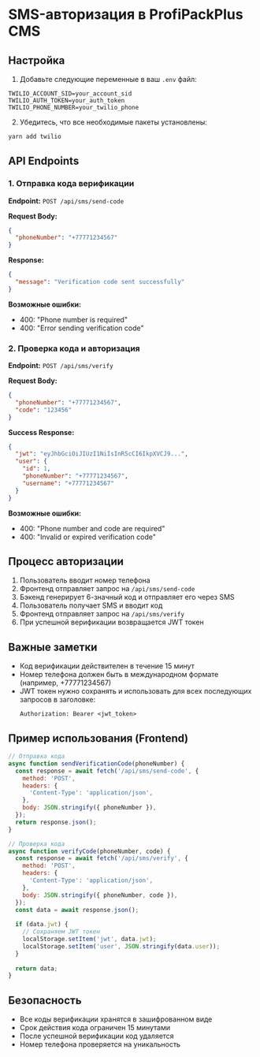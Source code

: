 # SMS-авторизация в ProfiPackPlus CMS

## Настройка

1. Добавьте следующие переменные в ваш `.env` файл:
```env
TWILIO_ACCOUNT_SID=your_account_sid
TWILIO_AUTH_TOKEN=your_auth_token
TWILIO_PHONE_NUMBER=your_twilio_phone
```

2. Убедитесь, что все необходимые пакеты установлены:
```bash
yarn add twilio
```

## API Endpoints

### 1. Отправка кода верификации

**Endpoint:** `POST /api/sms/send-code`

**Request Body:**
```json
{
  "phoneNumber": "+77771234567"
}
```

**Response:**
```json
{
  "message": "Verification code sent successfully"
}
```

**Возможные ошибки:**
- 400: "Phone number is required"
- 400: "Error sending verification code"

### 2. Проверка кода и авторизация

**Endpoint:** `POST /api/sms/verify`

**Request Body:**
```json
{
  "phoneNumber": "+77771234567",
  "code": "123456"
}
```

**Success Response:**
```json
{
  "jwt": "eyJhbGciOiJIUzI1NiIsInR5cCI6IkpXVCJ9...",
  "user": {
    "id": 1,
    "phoneNumber": "+77771234567",
    "username": "+77771234567"
  }
}
```

**Возможные ошибки:**
- 400: "Phone number and code are required"
- 400: "Invalid or expired verification code"

## Процесс авторизации

1. Пользователь вводит номер телефона
2. Фронтенд отправляет запрос на `/api/sms/send-code`
3. Бэкенд генерирует 6-значный код и отправляет его через SMS
4. Пользователь получает SMS и вводит код
5. Фронтенд отправляет запрос на `/api/sms/verify`
6. При успешной верификации возвращается JWT токен

## Важные заметки

- Код верификации действителен в течение 15 минут
- Номер телефона должен быть в международном формате (например, +77771234567)
- JWT токен нужно сохранять и использовать для всех последующих запросов в заголовке:
  ```
  Authorization: Bearer <jwt_token>
  ```

## Пример использования (Frontend)

```javascript
// Отправка кода
async function sendVerificationCode(phoneNumber) {
  const response = await fetch('/api/sms/send-code', {
    method: 'POST',
    headers: {
      'Content-Type': 'application/json',
    },
    body: JSON.stringify({ phoneNumber }),
  });
  return response.json();
}

// Проверка кода
async function verifyCode(phoneNumber, code) {
  const response = await fetch('/api/sms/verify', {
    method: 'POST',
    headers: {
      'Content-Type': 'application/json',
    },
    body: JSON.stringify({ phoneNumber, code }),
  });
  const data = await response.json();
  
  if (data.jwt) {
    // Сохраняем JWT токен
    localStorage.setItem('jwt', data.jwt);
    localStorage.setItem('user', JSON.stringify(data.user));
  }
  
  return data;
}
```

## Безопасность

- Все коды верификации хранятся в зашифрованном виде
- Срок действия кода ограничен 15 минутами
- После успешной верификации код удаляется
- Номер телефона проверяется на уникальность
